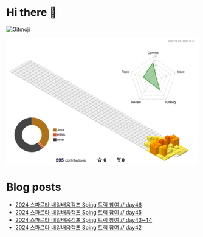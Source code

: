 # Hi there 👋
<a href="https://gitmoji.dev">
  <img
    src="https://img.shields.io/badge/gitmoji-%20😜%20😍-FFDD67.svg?style=flat-square"
    alt="Gitmoji"
  />
</a>

<!--
**chews26/chews26** is a ✨ _special_ ✨ repository because its `README.md` (this file) appears on your GitHub profile.

Here are some ideas to get you started:

- 🔭 I’m currently working on ...
- 🌱 I’m currently learning ...
- 👯 I’m looking to collaborate on ...
- 🤔 I’m looking for help with ...
- 💬 Ask me about ...
- 📫 How to reach me: ...
- 😄 Pronouns: ...
- ⚡ Fun fact: ...
-->
![](./profile-3d-contrib/profile-season-animate.svg)

# Blog posts
<!-- BLOG-POST-LIST:START -->
- [2024 스파르타 내일배움캠프 Sping 트랙 참여 // day46](https://shinelee26.tistory.com/53)
- [2024 스파르타 내일배움캠프 Sping 트랙 참여 // day45](https://shinelee26.tistory.com/52)
- [2024 스파르타 내일배움캠프 Sping 트랙 참여 // day43~44](https://shinelee26.tistory.com/51)
- [2024 스파르타 내일배움캠프 Sping 트랙 참여 // day42](https://shinelee26.tistory.com/50)
<!-- BLOG-POST-LIST:END -->
